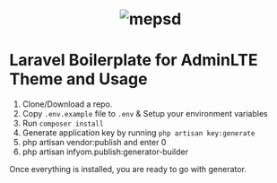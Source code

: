 <h1 align="center"><img src="https://mepsd.me/img/profile.47876f9c.svg" alt="mepsd"></h1>

# Laravel Boilerplate for AdminLTE Theme and Usage

1. Clone/Download a repo.
2. Copy `.env.example` file to `.env` & Setup your environment variables
3. Run `composer install`
4. Generate application key by running `php artisan key:generate`
5.  php artisan vendor:publish and enter 0
6. php artisan infyom.publish:generator-builder 


Once everything is installed, you are ready to go with generator.
